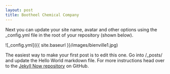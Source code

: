 ```yaml
---
layout: post
title: Bootheel Chemical Company
---
```


Next you can update your site name, avatar and other options using the _config.yml file in the root of your repository (shown below).

![_config.yml]({{ site.baseurl }}/images/bienville1.jpg)

The easiest way to make your first post is to edit this one. Go into /_posts/ and update the Hello World markdown file. For more instructions head over to the [Jekyll Now repository](https://github.com/barryclark/jekyll-now) on GitHub.